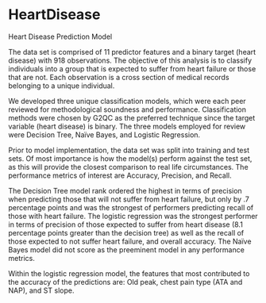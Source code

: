 # HeartDisease
Heart Disease Prediction Model

The data set is comprised of 11 predictor features and a binary target (heart disease) with 918 observations. The objective of this analysis is to classify individuals into a group that is expected to suffer from heart failure or those that are not.  Each observation is a cross section of medical records belonging to a unique individual.

We developed three unique classification models, which were each peer reviewed for methodological soundness and performance. Classification methods were chosen by G2QC as the preferred technique since the target variable (heart disease) is binary. The three models employed for review were Decision Tree, Naïve Bayes, and Logistic Regression. 

Prior to model implementation, the data set was split into training and test sets. Of most importance is how the model(s) perform against the test set, as this will provide the closest comparison to real life circumstances. The performance metrics of interest are Accuracy, Precision, and Recall.

The Decision Tree model rank ordered the highest in terms of precision when predicting those that will not suffer from heart failure, but only by .7 percentage points and was the strongest of performers predicting recall of those with heart failure. The logistic regression was the strongest performer in terms of precision of those expected to suffer from heart disease (8.1 percentage points greater than the decision tree) as well as the recall of those expected to not suffer heart failure, and overall accuracy. The Naïve Bayes model did not score as the preeminent model in any performance metrics. 

Within the logistic regression model, the features that most contributed to the accuracy of the predictions are: Old peak, chest pain type (ATA and NAP),  and ST slope. 

